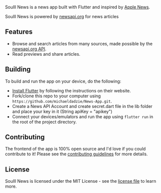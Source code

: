 Soulll News is a news app built with Flutter and inspired by [Apple News](https://www.apple.com/apple-news/).

Soulll News is powered by [newsapi.org](https://newsapi.org) for news articles

## Features

- Browse and search articles from many sources, made possible by the [newsapi.org API](https://newsapi.org).
- Read previews and share articles.

## Building

To build and run the app on your device, do the following:

-   [Install Flutter](https://flutter.dev/docs/get-started/install/) by following the instructions on their website.
-   Fork/clone this repo to your computer using `https://github.com/michaeldadzie/News-App.git`.
-   Create a News API Account and create secret.dart file in the lib folder and place your key in it (String apiKey = "apikey")
-   Connect your devices/emulators and run the app using `flutter run` in the root of the project directory.

## Contributing

The frontend of the app is 100% open source and I'd love if you could contribute to it! Please see the [contributing guidelines](CONTRIBUTING.md) for more details.


## License

Soulll News is licensed under the MIT License - see the [license file](LICENSE) to learn more.
